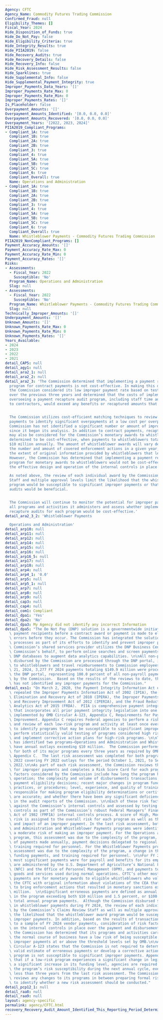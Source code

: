 ```yaml
---
Agency: CFTC
Agency_Name: Commodity Futures Trading Commission
Confirmed_Fraud: null
Eligibility_Themes: []
Fiscal_Year: 2024
Hide_Disposition_of_Funds: true
Hide_Do_Not_Pay: false
Hide_Eligibility_Criteria: true
Hide_Integrity_Results: true
Hide_PIIA2019: false
Hide_Recovery_Audits: true
Hide_Recovery_Details: false
Hide_Recovery_Info: false
Hide_Risk_Assessment_Results: false
Hide_Sparklines: true
Hide_Supplemental_Info: false
Hide_Supplemental_Payment_Integrity: true
Improper_Payments_Data_Years: '[]'
Improper_Payments_Rate_Max: 0
Improper_Payments_Rate_Min: 0
Improper_Payments_Rates: '[]'
Is_Placeholder: false
Overpayment_Amounts: '[]'
Overpayment_Amounts_Identified: '[0.0, 0.0, 0.0]'
Overpayment_Amounts_Recovered: '[0.0, 0.0, 0.0]'
Overpayment_Years: '[2022, 2023, 2024]'
PIIA2019_Compliant_Programs:
- Compliant_1A: true
  Compliant_1B: true
  Compliant_2A: true
  Compliant_2B: true
  Compliant_3: true
  Compliant_4: true
  Compliant_5A: true
  Compliant_5B: true
  Compliant_5C: true
  Compliant_6: true
  Compliant_Overall: true
  Name: Operations and Administration
- Compliant_1A: true
  Compliant_1B: true
  Compliant_2A: true
  Compliant_2B: true
  Compliant_3: true
  Compliant_4: true
  Compliant_5A: true
  Compliant_5B: true
  Compliant_5C: true
  Compliant_6: true
  Compliant_Overall: true
  Name: Whistleblower Payments - Commodity Futures Trading Commission
PIIA2019_NonCompliant_Programs: []
Payment_Accuracy_Amounts: '[]'
Payment_Accuracy_Rate_Max: 0
Payment_Accuracy_Rate_Min: 0
Payment_Accuracy_Rates: '[]'
Risks:
- Assessments:
  - Fiscal_Year: 2022
    Susceptible: 'No'
  Program_Name: Operations and Administration
  Slug: null
- Assessments:
  - Fiscal_Year: 2022
    Susceptible: 'No'
  Program_Name: Whistleblower Payments - Commodity Futures Trading Commission
  Slug: null
Technically_Improper_Amounts: '[]'
Underpayment_Amounts: '[]'
Unknown_Amounts: '[]'
Unknown_Payments_Rate_Max: 0
Unknown_Payments_Rate_Min: 0
Unknown_Payments_Rates: '[]'
Years_Available:
- 2024
- 2023
- 2022
- 2021
detail_CAP5: null
detail_agy1: null
detail_ara2_1: null
detail_ara2_2: null
detail_ara2_3: 'The Commission determined that implementing a payment recapture audit
  program for contract payments is not cost-effective. In making this determination,
  the Commission considered its low improper payment rate based on testing conducted
  over the previous three years and determined that the costs of implementing and
  overseeing a payment recapture audit program, including staff time and payments
  to contractors, would exceed any benefits or recaptured amounts that might result.


  The Commission utilizes cost-efficient matching techniques to review all vendor
  payments to identify significant overpayments at a low cost per overpayment. The
  Commission has not identified a significant number or amount of improper payments
  since it began its analysis. In addition to contract payments, recapture auditing
  may also be considered for the Commission’s monetary awards to whistleblowers, if
  determined to be cost-effective, when payments to whistleblowers total more than
  $10 million annually. The amount of whistleblower awards will vary depending on
  the number and amount of covered enforcement actions in a given year, as well as
  the extent of original information provided by whistleblowers that led to the actions.
  However, the Commission has determined that implementing a payment recapture audit
  program for monetary awards to whistleblowers would not be cost-effective due to
  the effective design and operation of the internal controls in place for the program.

  As noted above, the review of each individual award by the Commission’s Claims Review
  Staff and multiple approval levels limit the likelihood that the whistleblower award
  program would be susceptible to significant improper payments or that payment recapture
  audits would be beneficial.


  The Commission will continue to monitor the potential for improper payments across
  all programs and activities it administers and assess whether implementing payment
  recapture audits for each program would be cost-effective.'
detail_ara2_3_2: 'Whistleblower Payments

  Operations and Administration'
detail_arp10: null
detail_arp11: null
detail_arp12: null
detail_arp14: null
detail_arp15: null
detail_arp16: null
detail_arp16_5: null
detail_arp17: null
detail_arp18: null
detail_arp4: null
detail_arp4_1: '0.0'
detail_arp5: null
detail_arp5_1: null
detail_arp7: null
detail_arp8: null
detail_arp9: null
detail_cap3: null
detail_cap4: null
detail_com1: Compliant
detail_dpa1: 'Yes'
detail_dpa2: 'No'
detail_dpa3: My Agency did not identify any incorrect Information
detail_dpa5: "The Do Not Pay (DNP) solution is a governmentwide initiative to screen\
  \ payment recipients before a contract award or payment is made to eliminate payment\
  \ errors before they occur. The Commission has integrated the solution into existing\
  \ processes as part of its efforts to identify and prevent improper payments. The\
  \ Commission’s shared services provider utilizes the DNP Business Center, on the\
  \ Commission’s behalf, to perform online searches and screen payments against the\
  \ DNP databases to augment data analytics capabilities. \n\nAll non-payroll payments\
  \ disbursed by the Commission are processed through the DNP portal, including payments\
  \ to whistleblowers and travel reimbursements to Commission employees.  As of October\
  \ 21, 2024, 3,277 FY 2024 payments totaling $149.9 million were processed through\
  \ the DNP portal, representing 100.0 percent of all non-payroll payments disbursed\
  \ by the Commission.  Based on the results of the reviews to date, the DNP initiative\
  \ has not identified any improper payments for the Commission."
detail_exs1: "On March 2, 2020, the Payment Integrity Information Act of 2019 (PIIA)\
  \ repealed the Improper Payments Information Act of 2002 (IPIA), the Improper Payments\
  \ Elimination and Recovery Act of 2010 (IPERA), the Improper Payments Elimination\
  \ and Recovery Improvement Act of 2012 (IPERIA), and the Fraud Reduction and Data\
  \ Analytics Act of 2015 (FRDA).  PIIA is comprehensive payment integrity legislation\
  \ that incorporates all prior payment integrity legislation into one Act. PIIA is\
  \ implemented by OMB Circular A-123, Appendix C, Requirements for Payment Integrity\
  \ Improvement. Appendix C requires Federal agencies to perform a risk assessment\
  \ and review of each low-risk program and activity at least once every three years\
  \ to identify programs that may be susceptible to significant improper payments,\
  \ perform statistically valid testing of programs considered high risk, and develop\
  \ and implement corrective action plans for high-risk programs. \n\nThe Commission\
  \ has identified two programs—Operations and Administration and Whistleblower Payments—that\
  \ have annual outlays exceeding $10 million.  The Commission performs a risk assessment\
  \ for both of its major programs every three years as required by OMB Circular A-123,\
  \ Appendix C.  The last risk assessment was completed for both programs in October\
  \ 2022 covering FY 2022 outlays for the period October 1, 2021, to September 30,\
  \ 2022.\n\nAs part of each risk assessment, the Commission reviews the risk factors\
  \ for improper payments and completes a Risk Score Card for each program. The risk\
  \ factors considered by the Commission include how long the program has been in\
  \ operation; the complexity and volume of disbursements transactions; source of\
  \ payment eligibility decisions; recent major changes in program funding, authorities,\
  \ practices, or procedures; level, experience, and quality of training for personnel\
  \ responsible for making program eligibility determinations or certifying that payments\
  \ are accurate; and whether there have been any significant deficiencies disclosed\
  \ in the audit reports of the Commission. \n\nEach of these risk factors are evaluated\
  \ against the Commission’s internal controls and assessed by testing key internal\
  \ controls as part of the Commission’s robust Federal Managers’ Financial Integrity\
  \ Act of 1982 (FMFIA) internal controls process. A score of High, Moderate, or Low\
  \ risk is assigned to the overall risk for each program as well as the likelihood\
  \ and impact of an improper payment. In the last risk assessment, both the Operations\
  \ and Administration and Whistleblower Payments programs were identified as having\
  \ a moderate risk of making an improper payment. For the Operations and Administration\
  \ program, this assessment was due to the complexity of the program, the volume\
  \ of payments made annually, payment decisions delegated to regional offices, and\
  \ training required for personnel. For the Whistleblower Payments program, this\
  \ assessment was due to the complexity of the program, a change in the process for\
  \ funding payments, and training required for personnel. \n\nFor FY 2024, CFTC’s\
  \ most significant payments were for payroll and benefits for its employees, which\
  \ are administered by the U.S. Department of Agriculture’s National Finance Center\
  \ (NFC) and the Office of Personnel Management (OPM), and payments to vendors for\
  \ goods and services used during normal operations. CFTC’s other most significant\
  \ payments are for monetary awards to eligible whistleblowers who voluntarily provided\
  \ the CFTC with original information about violations of the CEA that led the CFTC\
  \ to bring enforcement actions that resulted in monetary sanctions exceeding $1\
  \ million.  \n\nSignificant erroneous payments are defined as annual erroneous payments\
  \ in the program exceeding both $10 million and 1.5 percent, or $100 million of\
  \ total annual program payments.  Although the Commission disbursed $48.5 million\
  \ in whistleblower payments during FY 2024, the review of each individual award\
  \ by the Commission’s Claims Review Staff as well as multiple approval levels limits\
  \ the likelihood that the whistleblower award program would be susceptible to significant\
  \ improper payments. In addition, based on the results of transaction testing applied\
  \ to a sample of FY 2024 vendor payments, consideration of risk factors, and reliance\
  \ on the internal controls in place over the payment and disbursement processes,\
  \ the Commission has determined that its programs and activities carried out in\
  \ the normal course of business have a low risk of being susceptible to significant\
  \ improper payments at or above the threshold levels set by OMB.\n\nAppendix C of\
  \ Circular A-123 states that the Commission is not required to determine a statistically\
  \ valid estimate of erroneous payments or develop a corrective action plan if the\
  \ program is not susceptible to significant improper payments. Appendix C also states\
  \ that if a low-risk program experiences a significant change in legislation and/or\
  \ a significant increase in its funding level, agencies are required to re-assess\
  \ the program’s risk susceptibility during the next annual cycle, even if it is\
  \ less than three years from the last risk assessment. The Commission regularly\
  \ reviews any changes to its programs in between preparing formal risk assessments\
  \ to identify whether a new risk assessment should be conducted."
detail_pcp12_1: null
detail_raa8: null
detail_raa9: null
layout: agency-specific
permalink: agency/CFTC.html
recovery_Recovery_Audit_Amount_Identified_This_Reporting_Period_Determined_Not_Collectable_Rate: 0.0
---
```

